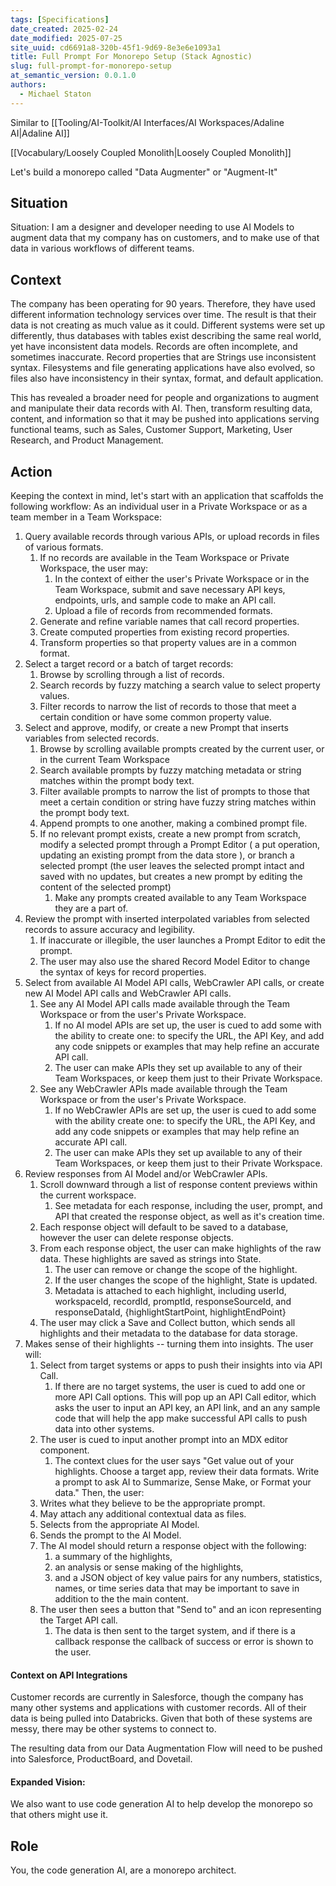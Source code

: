 ```yaml
---
tags: [Specifications]
date_created: 2025-02-24
date_modified: 2025-07-25
site_uuid: cd6691a8-320b-45f1-9d69-8e3e6e1093a1
title: Full Prompt For Monorepo Setup (Stack Agnostic)
slug: full-prompt-for-monorepo-setup
at_semantic_version: 0.0.1.0
authors:
  - Michael Staton
---
```

Similar to [[Tooling/AI-Toolkit/AI Interfaces/AI Workspaces/Adaline AI|Adaline AI]]

[[Vocabulary/Loosely Coupled Monolith|Loosely Coupled Monolith]]


Let's build a monorepo called "Data Augmenter" or "Augment-It"

## Situation
Situation: I am a designer and developer needing to use AI Models to augment data that my company has on customers, and to make use of that data in various workflows of different teams. 

## Context
The company has been operating for 90 years. Therefore, they have used different information technology services over time. The result is that their data is not creating as much value as it could. Different systems were set up differently, thus databases with tables exist describing the same real world, yet have inconsistent data models. Records are often incomplete, and sometimes inaccurate. Record properties that are Strings use inconsistent syntax. Filesystems and file generating applications have also evolved, so files also have inconsistency in their syntax, format, and default application.

This has revealed a broader need for people and organizations to augment and manipulate their data records with AI. Then, transform resulting data, content, and information so that it may be pushed into applications serving functional teams, such as Sales, Customer Support, Marketing, User Research, and Product Management. 

## Action
Keeping the context in mind, let's start with an application that scaffolds the following workflow:
As an individual user in a Private Workspace or as a team member in a Team Workspace:
1. Query available records through various APIs, or upload records in files of various formats. 
	1. If no records are available in the Team Workspace or Private Workspace, the user may:
		1. In the context of either the user's Private Workspace or in the Team Workspace, submit and save necessary API keys, endpoints, urls, and sample code to make an API call.
		2. Upload a file of records from recommended formats. 
	2. Generate and refine variable names that call record properties.
	3. Create computed properties from existing record properties.
	4. Transform properties so that property values are in a common format. 
2. Select a target record or a batch of target records:
	1. Browse by scrolling through a list of records.
	2. Search records by fuzzy matching a search value to select property values.
	3. Filter records to narrow the list of records to those that meet a certain condition or have some common property value. 
3. Select and approve, modify, or create a new Prompt that inserts variables from selected records.
	1. Browse by scrolling available prompts created by the current user, or in the current Team Workspace
	2. Search available prompts by fuzzy matching metadata or string matches within the prompt body text.
	3. Filter available prompts to narrow the list of prompts to those that meet a certain condition or string have fuzzy string matches within the prompt body text.
	4. Append prompts to one another, making a combined prompt file. 
	5. If no relevant prompt exists, create a new prompt from scratch, modify a selected prompt through a Prompt Editor ( a put operation, updating an existing prompt from the data store ), or branch a selected prompt (the user leaves the selected prompt intact and saved with no updates, but creates a new prompt by editing the content of the selected prompt)
		1. Make any prompts created available to any Team Workspace they are a part of. 
4. Review the prompt with inserted interpolated variables from selected records to assure accuracy and legibility. 
	1. If inaccurate or illegible, the user launches a Prompt Editor to edit the prompt. 
	2. The user may also use the shared Record Model Editor to change the syntax of keys for record properties. 
5. Select from available AI Model API calls, WebCrawler API calls, or create new AI Model API calls and WebCrawler API calls.
	1. See any AI Model API calls made available through the Team Workspace or from the user's Private Workspace. 
		1. If no AI model APIs are set up, the user is cued to add some with the ability to create one: to specify the URL, the API Key, and add any code snippets or examples that may help refine an accurate API call.
		2. The user can make APIs they set up available to any of their Team Workspaces, or keep them just to their Private Workspace.
	2. See any WebCrawler APIs made available through the Team Workspace or from the user's Private Workspace. 
		1. If no WebCrawler APIs are set up, the user is cued to add some with the ability create one: to specify the URL, the API Key, and add any code snippets or examples that may help refine an accurate API call.
		2. The user can make APIs they set up available to any of their Team Workspaces, or keep them just to their Private Workspace.
6. Review responses from AI Model and/or WebCrawler APIs.
	1. Scroll downward through a list of response content previews within the current workspace.
		1. See metadata for each response, including the user, prompt, and API that created the response object, as well as it's creation time. 
	2. Each response object will default to be saved to a database, however the user can delete response objects. 
	3. From each response object, the user can make highlights of the raw data. These highlights are saved as strings into State.
		1. The user can remove or change the scope of the highlight. 
		2. If the user changes the scope of the highlight, State is updated.
		3. Metadata is attached to each highlight, including userId, workspaceId, recordId, promptId, responseSourceId, and responseDataId, {highlightStartPoint, highlightEndPoint}
	4. The user may click a Save and Collect button, which sends all highlights and their metadata to the database for data storage. 
7. Makes sense of their highlights -- turning them into insights. The user will: 
	1. Select from target systems or apps to push their insights into via API Call.  
		1. If there are no target systems, the user is cued to add one or more API Call options.  This will pop up an API Call editor, which asks the user to input an API key, an API link, and an any sample code that will help the app make successful API calls to push data into other systems. 
	2. The user is cued to input another prompt into an MDX editor component. 
		1. The context clues for the user says "Get value out of your highlights. Choose a target app, review their data formats. Write a prompt to ask AI to Summarize, Sense Make, or Format your data." Then, the user:
	3. Writes what they believe to be the appropriate prompt. 
	4. May attach any additional contextual data as files.
	5. Selects from the appropriate AI Model. 
	6. Sends the prompt to the AI Model.  
	7. The AI model should return a response object with the following: 
		1. a summary of the highlights, 
		2. an analysis or sense making of the highlights, 
		3. and a JSON object of key value pairs for any numbers, statistics, names, or time series data that may be important to save in addition to the the main content. 
	8. The user then sees a button that "Send to" and an icon representing the Target API call. 
		1. The data is then sent to the target system, and if there is a callback response the callback of success or error is shown to the user.  


#### Context on API Integrations
Customer records are currently in Salesforce, though the company has many other systems and applications with customer records. All of their data is being pulled into Databricks. Given that both of these systems are messy, there may be other systems to connect to. 

The resulting data from our Data Augmentation Flow will need to be pushed into Salesforce, ProductBoard, and Dovetail.  

#### Expanded Vision: 

We also want to use code generation AI to help develop the monorepo so that others might use it.  

## Role
You, the code generation AI, are a monorepo architect. 



